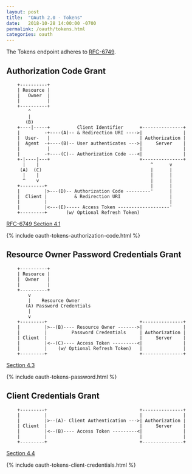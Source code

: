 ```yaml
---
layout: post
title:  "OAuth 2.0 - Tokens"
date:   2018-10-28 14:00:00 -0700
permalink: /oauth/tokens.html
categories: oauth
---
```


The Tokens endpoint adheres to [RFC-6749](https://tools.ietf.org/html/rfc6749).

## Authorization Code Grant

```text
    +----------+
    | Resource |
    |   Owner  |
    |          |
    +----------+
        ^
        |
       (B)
    +----|-----+          Client Identifier      +---------------+
    |         -+----(A)-- & Redirection URI ---->|               |
    |  User-   |                                 | Authorization |
    |  Agent  -+----(B)-- User authenticates --->|     Server    |
    |          |                                 |               |
    |         -+----(C)-- Authorization Code ---<|               |
    +-|----|---+                                 +---------------+
      |    |                                         ^      v
     (A)  (C)                                        |      |
      |    |                                         |      |
      ^    v                                         |      |
    +---------+                                      |      |
    |         |>---(D)-- Authorization Code ---------'      |
    |  Client |          & Redirection URI                  |
    |         |                                             |
    |         |<---(E)----- Access Token -------------------'
    +---------+       (w/ Optional Refresh Token)
```
[RFC-6749 Section 4.1](https://tools.ietf.org/html/rfc6749#section-4.1)

{% include oauth-tokens-authorization-code.html %}

## Resource Owner Password Credentials Grant

```text
    +----------+
    | Resource |
    |  Owner   |
    |          |
    +----------+
        v
        |    Resource Owner
       (A) Password Credentials
        |
        v
    +---------+                                  +---------------+
    |         |>--(B)---- Resource Owner ------->|               |
    |         |         Password Credentials     | Authorization |
    | Client  |                                  |     Server    |
    |         |<--(C)---- Access Token ---------<|               |
    |         |    (w/ Optional Refresh Token)   |               |
    +---------+                                  +---------------+
```
[Section 4.3](https://tools.ietf.org/html/rfc6749#section-4.3)

{% include oauth-tokens-password.html %}

## Client Credentials Grant

```text
    +---------+                                  +---------------+
    |         |                                  |               |
    |         |>--(A)- Client Authentication --->| Authorization |
    | Client  |                                  |     Server    |
    |         |<--(B)---- Access Token ---------<|               |
    |         |                                  |               |
    +---------+                                  +---------------+
```
[Section 4.4](https://tools.ietf.org/html/rfc6749#section-4.4)

{% include oauth-tokens-client-credentials.html %}
